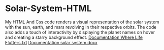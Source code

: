 # Solar-System-HTML
My HTML And Css code renders a visual representation of the solar system with the sun, earth, and mars revolving in their respective orbits. The code also adds a touch of interactivity by displaying the planet names on hover and creating a starry background effect.
[Documentation Where Life Flutters.txt](https://github.com/AzraelRex/Solar-System-HTML/files/11480167/Documentation.Where.Life.Flutters.txt)
[Documentation solar system.docx](https://github.com/AzraelRex/Solar-System-HTML/files/11480168/Documentation.solar.system.docx)
